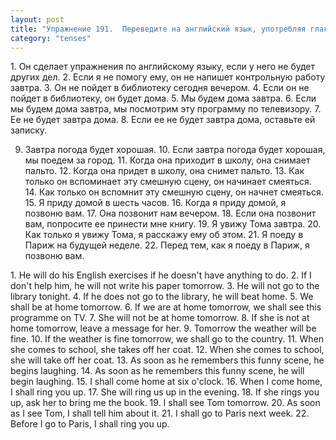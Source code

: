 ```yaml
---
layout: post
title: "Упражнение 191.  Переведите на английский язык, употребляя глаголы в Present Simple или Future Simple."
category: "tenses"
---
```

<section class="question">
1. Он сделает упражнения по английскому языку, если у него не будет других дел. 2. Если я не помогу ему, он не напишет контрольную работу завтра. 3. Он не пойдет в библиотеку сегодня вечером. 4. Если он не пойдет в библиотеку, он будет дома. 5. Мы будем дома завтра. 6. Если мы будем дома завтра, мы посмотрим эту программу по телевизору. 7. Ее не будет завтра дома. 8. Если ее не будет завтра дома, оставьте ей записку.

9. Завтра погода будет хорошая. 10. Если завтра погода будет хорошая, мы поедем за город. 11. Когда она приходит в школу, она снимает пальто. 12. Когда она придет в школу, она снимет пальто. 13. Как только он вспоминает эту смешную сцену, он начинает смеяться. 14. Как только он вспомнит эту смешную сцену, он начнет смеяться. 15. Я приду домой в шесть часов. 16. Когда я приду домой, я позвоню вам. 17. Она позвонит нам вечером. 18. Если она позвонит вам, попросите ее принести мне книгу. 19. Я увижу Тома завтра. 20. Как только я увижу Тома, я расскажу ему об этом. 21. Я поеду в Париж на будущей неделе. 22. Перед тем, как я поеду в Париж, я позвоню вам.
</section>

<section class="answer">
1. He will do his English exercises if he doesn't have anything to do. 2. If I don't help him, he will not write his paper tomorrow. 3. He will not go to the library tonight. 4. If he does not go to the library, he will beat home. 5. We shall be at home tomorrow. 6. If we are at home tomorrow, we shall see this programme on TV. 7. She will not be at home tomorrow. 8. If she is not at home tomorrow, leave a message for her. 9. Tomorrow the weather will be fine. 10. If the weather is fine tomorrow, we shall go to the country. 11. When she comes to school, she takes off her coat. 12. When she comes to school, she will take off her coat. 13. As soon as he remembers this funny scene, he begins laughing. 14. As soon as he remembers this funny scene, he will begin laughing. 15. I shall come home at six o'clock. 16. When I come home, I shall ring you up. 17. She will ring us up in the evening. 18. If she rings you up, ask her to bring me the book. 19. I shall see Tom tomorrow. 20. As soon as I see Tom, I shall tell him about it. 21. I shall go to Paris next week. 22. Before I go to Paris, I shall ring you up.
</section>